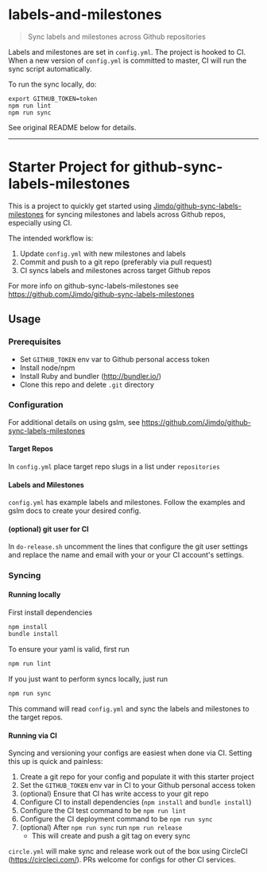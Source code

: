 # labels-and-milestones

> Sync labels and milestones across Github repositories

Labels and milestones are set in `config.yml`. The project is hooked to CI. When a new version of `config.yml` is committed to master, CI will run the sync script automatically.

To run the sync locally, do:
```
export GITHUB_TOKEN=token
npm run lint
npm run sync
```

See original README below for details.

---

# Starter Project for github-sync-labels-milestones

This is a project to quickly get started using [Jimdo/github-sync-labels-milestones](https://github.com/Jimdo/github-sync-labels-milestones) for syncing milestones and labels across Github repos, especially using CI.

The intended workflow is:

1. Update `config.yml` with new milestones and labels
1. Commit and push to a git repo (preferably via pull request)
1. CI syncs labels and milestones across target Github repos

For more info on github-sync-labels-milestones see <https://github.com/Jimdo/github-sync-labels-milestones>

## Usage

### Prerequisites

- Set `GITHUB_TOKEN` env var to Github personal access token
- Install node/npm
- Install Ruby and bundler (<http://bundler.io/>)
- Clone this repo and delete `.git` directory

### Configuration

For additional details on using gslm, see <https://github.com/Jimdo/github-sync-labels-milestones>

#### Target Repos

In `config.yml` place target repo slugs in a list under `repositories`

#### Labels and Milestones

`config.yml` has example labels and milestones.  Follow the examples and gslm docs to create your desired config.

#### (optional) git user for CI

In `do-release.sh` uncomment the lines that configure the git user settings and replace the name and email with your or your CI account's settings.

### Syncing

#### Running locally

First install dependencies

```bash
npm install
bundle install
```

To ensure your yaml is valid, first run

```bash
npm run lint
```

If you just want to perform syncs locally, just run

```bash
npm run sync
```

This command will read `config.yml` and sync the labels and milestones to the target repos.

#### Running via CI

Syncing and versioning your configs are easiest when done via CI.  Setting this up is quick and painless:

1. Create a git repo for your config and populate it with this starter project
1. Set the `GITHUB_TOKEN` env var in CI to your Github personal access token
1. (optional) Ensure that CI has write access to your git repo
1. Configure CI to install dependencies (`npm install` and `bundle install`)
1. Configure the CI test command to be `npm run lint`
1. Configure the CI deployment command to be `npm run sync`
1. (optional) After `npm run sync` run `npm run release`
    - This will create and push a git tag on every sync

`circle.yml` will make sync and release work out of the box using CircleCI (<https://circleci.com/>).  PRs welcome for configs for other CI services.
